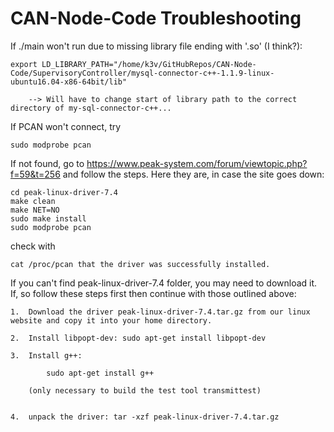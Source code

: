 # CAN-Node-Code Troubleshooting

If ./main won't run due to missing library file ending with '.so' (I think?):

	export LD_LIBRARY_PATH="/home/k3v/GitHubRepos/CAN-Node-Code/SupervisoryController/mysql-connector-c++-1.1.9-linux-ubuntu16.04-x86-64bit/lib"

		--> Will have to change start of library path to the correct directory of my-sql-connector-c++...



If PCAN won't connect, try

	sudo modprobe pcan


If not found, go to https://www.peak-system.com/forum/viewtopic.php?f=59&t=256 and follow the steps.  Here they are, in case the site goes down:

 	cd peak-linux-driver-7.4
 	make clean
 	make NET=NO
 	sudo make install
 	sudo modprobe pcan
	
check with 

	cat /proc/pcan that the driver was successfully installed.


If you can't find peak-linux-driver-7.4 folder, you may need to download it.  If, so follow these steps first then continue with those outlined above:

	1. 	Download the driver peak-linux-driver-7.4.tar.gz from our linux website and copy it into your home directory.

	2. 	Install libpopt-dev: sudo apt-get install libpopt-dev

	3. 	Install g++: 

			sudo apt-get install g++  

		(only necessary to build the test tool transmittest)

	
	4. 	unpack the driver: tar -xzf peak-linux-driver-7.4.tar.gz
